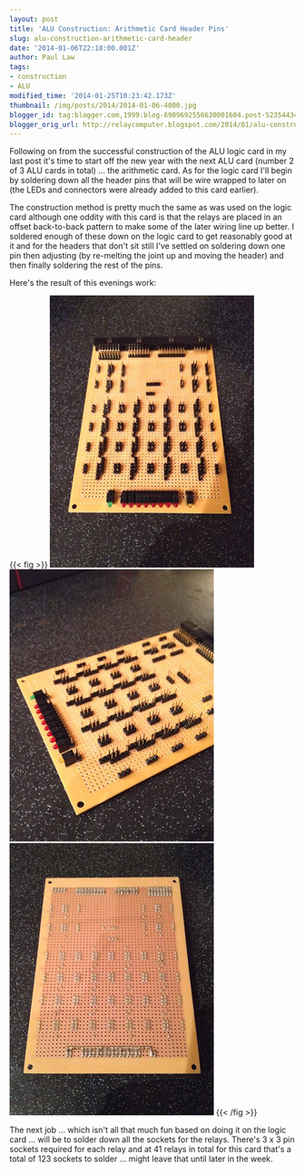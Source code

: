 ```yaml
---
layout: post
title: 'ALU Construction: Arithmetic Card Header Pins'
slug: alu-construction-arithmetic-card-header
date: '2014-01-06T22:18:00.001Z'
author: Paul Law
tags:
- construction
- ALU
modified_time: '2014-01-25T10:23:42.173Z'
thumbnail: /img/posts/2014/2014-01-06-4000.jpg
blogger_id: tag:blogger.com,1999:blog-6989692556630001604.post-5235443485775221677
blogger_orig_url: http://relaycomputer.blogspot.com/2014/01/alu-construction-arithmetic-card-header.html
---
```


Following on from the successful construction of the ALU logic card in my last 
post it's time to start off the new year with the next ALU card (number 2 of 3 
ALU cards in total) ... the arithmetic card. As for the logic card I'll begin 
by soldering down all the header pins that will be wire wrapped to later on 
(the LEDs and connectors were already added to this card earlier).

The construction method is pretty much the same as was used on the logic 
card although one oddity with this card is that the relays are placed in an 
offset back-to-back pattern to make some of the later wiring line up better. I 
soldered enough of these down on the logic card to get reasonably good at it 
and for the headers that don't sit still I've settled on soldering down one 
pin then adjusting (by re-melting the joint up and moving the header) and then 
finally soldering the rest of the pins.

Here's the result of this 
evenings work:

{{< fig >}}
![ALU Arithmetic Card](/img/posts/2014/2014-01-06-0000.jpg)
![ALU Arithmetic Card (closer up)](/img/posts/2014/2014-01-06-0001.jpg)
![ALU Arithmetic Card (solder side)](/img/posts/2014/2014-01-06-0002.jpg)
{{< /fig >}}

The 
next job ... which isn't all that much fun based on doing it on the logic card 
... will be to solder down all the sockets for the relays. There's 3 x 3 pin 
sockets required for each relay and at 41 relays in total for this card that's 
a total of 123 sockets to solder ... might leave that until later in the week. 
